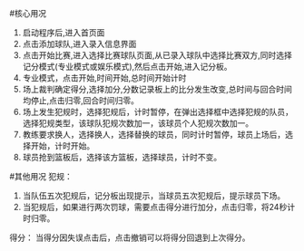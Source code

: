 #核心用况
1. 启动程序后,进入首页面
2. 点击添加球队,进入录入信息界面
3. 点击开始比赛,进入选择比赛球队页面,从已录入球队中选择比赛双方,同时选择记分模式(专业模式或娱乐模式),然后点击开始,进入记分板。
4. 专业模式，点击开始,时间开始,总时间开始计时
5. 场上裁判确定得分,选择加分,分数记录板上的比分发生改变,总时间与回合时间均停止,点击归零,回合时间归零。
6. 场上发生犯规时，选择犯规后，计时暂停，在弹出选择框中选择犯规的队员，选择犯规类型，该球队犯规次数加一，该球员个人犯规次数加一。
7. 教练要求换人，选择换人，选择替换的球员，同时计时暂停，球员上场后，选择开始，计时开始。
8. 球员抢到篮板后，选择该方篮板，选择球员，计时不变。
 
 
 
#其他用况
犯规：
1. 当队伍五次犯规后，记分板出现提示，当球员五次犯规后，提示球员下场。
2. 当犯规后，如果进行两次罚球，需要点击得分进行加分，点击归零，将24秒计时归零。

得分：
当得分因失误点击后，点击撤销可以将得分回退到上次得分。